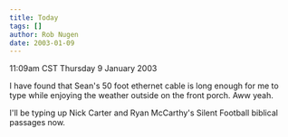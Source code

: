 ```yaml
---
title: Today
tags: []
author: Rob Nugen
date: 2003-01-09
---
```


<p class=date>11:09am CST Thursday 9 January 2003</p>

<p>I have found that Sean's 50 foot ethernet cable is long enough for
me to type while enjoying the weather outside on the front porch.  Aww
yeah.</p>

<p>I'll be typing up Nick Carter and Ryan McCarthy's Silent Football
biblical passages now.</p>
